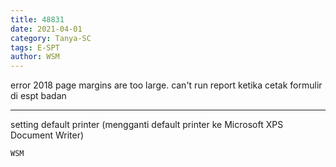 ```yaml
---
title: 48831
date: 2021-04-01
category: Tanya-SC
tags: E-SPT
author: WSM
---
```


error 2018 page margins are too large. can't run report ketika cetak formulir di espt badan

---

setting default printer (mengganti default printer ke Microsoft XPS Document Writer)

`WSM`
